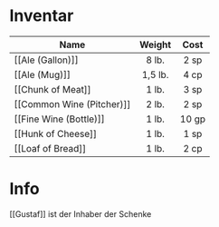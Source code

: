 # Inventar

| Name                      | Weight  | Cost  |
| ------------------------- | :-----: | :---: |
| [[Ale (Gallon)]]          |  8 lb.  | 2 sp  |
| [[Ale (Mug)]]             | 1,5 lb. | 4 cp  |
| [[Chunk of Meat]]         |  1 lb.  | 3 sp  |
| [[Common Wine (Pitcher)]] |  2 lb.  | 2 sp  |
| [[Fine Wine (Bottle)]]    |  1 lb.  | 10 gp |
| [[Hunk of Cheese]]        |  1 lb.  | 1 sp  |
| [[Loaf of Bread]]         |  1 lb.  | 2 cp  |
# Info

[[Gustaf]] ist der Inhaber der Schenke
